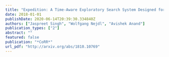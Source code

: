 ```yaml
---
title: "Expedition: A Time-Aware Exploratory Search System Designed for Scholars"
date: 2018-01-01
publishDate: 2020-06-14T20:39:30.334840Z
authors: ["Jaspreet Singh", "Wolfgang Nejdl", "Avishek Anand"]
publication_types: ["2"]
abstract: ""
featured: false
publication: "*CoRR*"
url_pdf: "http://arxiv.org/abs/1810.10769"
---
```


